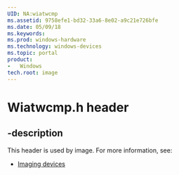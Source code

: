 ```yaml
---
UID: NA:wiatwcmp
ms.assetid: 9758efe1-bd32-33a6-8e02-a9c21e726bfe
ms.date: 05/09/18
ms.keywords: 
ms.prod: windows-hardware
ms.technology: windows-devices
ms.topic: portal
product:
-	Windows
tech.root: image
---
```


# Wiatwcmp.h header


## -description


This header is used by image. For more information, see:

- [Imaging devices](../_image/index.md)
